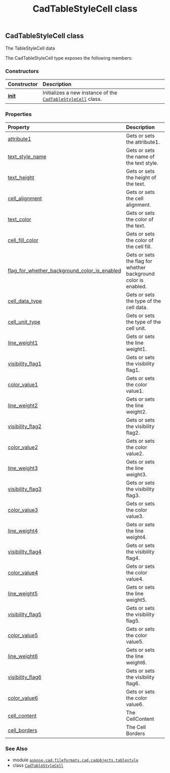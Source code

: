 ﻿---
title: CadTableStyleCell class
second_title: Aspose.CAD for Python via .NET API References
description: 
type: docs
weight: 20
url: /python-net/aspose.cad.fileformats.cad.cadobjects.tablestyle/cadtablestylecell/
is_root: false
---

## CadTableStyleCell class

The TableStyleCell data



The CadTableStyleCell type exposes the following members:

### Constructors
| Constructor | Description |
| :- | :- |
| [__init__](/cad/python-net/aspose.cad.fileformats.cad.cadobjects.tablestyle/cadtablestylecell/__init__/#) | Initializes a new instance of the [`CadTableStyleCell`](/cad/python-net/aspose.cad.fileformats.cad.cadobjects.tablestyle/cadtablestylecell) class. |


### Properties
| Property | Description |
| :- | :- |
| [attribute1](/cad/python-net/aspose.cad.fileformats.cad.cadobjects.tablestyle/cadtablestylecell/attribute1) | Gets or sets the attribute1. |
| [text_style_name](/cad/python-net/aspose.cad.fileformats.cad.cadobjects.tablestyle/cadtablestylecell/text_style_name) | Gets or sets the name of the text style. |
| [text_height](/cad/python-net/aspose.cad.fileformats.cad.cadobjects.tablestyle/cadtablestylecell/text_height) | Gets or sets the height of the text. |
| [cell_alignment](/cad/python-net/aspose.cad.fileformats.cad.cadobjects.tablestyle/cadtablestylecell/cell_alignment) | Gets or sets the cell alignment. |
| [text_color](/cad/python-net/aspose.cad.fileformats.cad.cadobjects.tablestyle/cadtablestylecell/text_color) | Gets or sets the color of the text. |
| [cell_fill_color](/cad/python-net/aspose.cad.fileformats.cad.cadobjects.tablestyle/cadtablestylecell/cell_fill_color) | Gets or sets the color of the cell fill. |
| [flag_for_whether_background_color_is_enabled](/cad/python-net/aspose.cad.fileformats.cad.cadobjects.tablestyle/cadtablestylecell/flag_for_whether_background_color_is_enabled) | Gets or sets the flag for whether background color is enabled. |
| [cell_data_type](/cad/python-net/aspose.cad.fileformats.cad.cadobjects.tablestyle/cadtablestylecell/cell_data_type) | Gets or sets the type of the cell data. |
| [cell_unit_type](/cad/python-net/aspose.cad.fileformats.cad.cadobjects.tablestyle/cadtablestylecell/cell_unit_type) | Gets or sets the type of the cell unit. |
| [line_weight1](/cad/python-net/aspose.cad.fileformats.cad.cadobjects.tablestyle/cadtablestylecell/line_weight1) | Gets or sets the line weight1. |
| [visibility_flag1](/cad/python-net/aspose.cad.fileformats.cad.cadobjects.tablestyle/cadtablestylecell/visibility_flag1) | Gets or sets the visibility flag1. |
| [color_value1](/cad/python-net/aspose.cad.fileformats.cad.cadobjects.tablestyle/cadtablestylecell/color_value1) | Gets or sets the color value1. |
| [line_weight2](/cad/python-net/aspose.cad.fileformats.cad.cadobjects.tablestyle/cadtablestylecell/line_weight2) | Gets or sets the line weight2. |
| [visibility_flag2](/cad/python-net/aspose.cad.fileformats.cad.cadobjects.tablestyle/cadtablestylecell/visibility_flag2) | Gets or sets the visibility flag2. |
| [color_value2](/cad/python-net/aspose.cad.fileformats.cad.cadobjects.tablestyle/cadtablestylecell/color_value2) | Gets or sets the color value2. |
| [line_weight3](/cad/python-net/aspose.cad.fileformats.cad.cadobjects.tablestyle/cadtablestylecell/line_weight3) | Gets or sets the line weight3. |
| [visibility_flag3](/cad/python-net/aspose.cad.fileformats.cad.cadobjects.tablestyle/cadtablestylecell/visibility_flag3) | Gets or sets the visibility flag3. |
| [color_value3](/cad/python-net/aspose.cad.fileformats.cad.cadobjects.tablestyle/cadtablestylecell/color_value3) | Gets or sets the color value3. |
| [line_weight4](/cad/python-net/aspose.cad.fileformats.cad.cadobjects.tablestyle/cadtablestylecell/line_weight4) | Gets or sets the line weight4. |
| [visibility_flag4](/cad/python-net/aspose.cad.fileformats.cad.cadobjects.tablestyle/cadtablestylecell/visibility_flag4) | Gets or sets the visibility flag4. |
| [color_value4](/cad/python-net/aspose.cad.fileformats.cad.cadobjects.tablestyle/cadtablestylecell/color_value4) | Gets or sets the color value4. |
| [line_weight5](/cad/python-net/aspose.cad.fileformats.cad.cadobjects.tablestyle/cadtablestylecell/line_weight5) | Gets or sets the line weight5. |
| [visibility_flag5](/cad/python-net/aspose.cad.fileformats.cad.cadobjects.tablestyle/cadtablestylecell/visibility_flag5) | Gets or sets the visibility flag5. |
| [color_value5](/cad/python-net/aspose.cad.fileformats.cad.cadobjects.tablestyle/cadtablestylecell/color_value5) | Gets or sets the сolor value5. |
| [line_weight6](/cad/python-net/aspose.cad.fileformats.cad.cadobjects.tablestyle/cadtablestylecell/line_weight6) | Gets or sets the line weight6. |
| [visibility_flag6](/cad/python-net/aspose.cad.fileformats.cad.cadobjects.tablestyle/cadtablestylecell/visibility_flag6) | Gets or sets the visibility flag6. |
| [color_value6](/cad/python-net/aspose.cad.fileformats.cad.cadobjects.tablestyle/cadtablestylecell/color_value6) | Gets or sets the color value6. |
| [cell_content](/cad/python-net/aspose.cad.fileformats.cad.cadobjects.tablestyle/cadtablestylecell/cell_content) | The CellContent |
| [cell_borders](/cad/python-net/aspose.cad.fileformats.cad.cadobjects.tablestyle/cadtablestylecell/cell_borders) | The Cell Borders |



### See Also
* module [`aspose.cad.fileformats.cad.cadobjects.tablestyle`](..)
* class [`CadTableStyleCell`](/cad/python-net/aspose.cad.fileformats.cad.cadobjects.tablestyle/cadtablestylecell)
